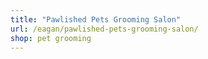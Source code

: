 ```yaml
---
title: "Pawlished Pets Grooming Salon"
url: /eagan/pawlished-pets-grooming-salon/
shop: pet grooming
---
```

